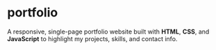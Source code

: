 # portfolio
A responsive, single-page portfolio website built with **HTML**, **CSS**, and **JavaScript** to highlight my projects, skills, and contact info.
